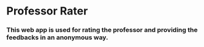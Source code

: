# Professor Rater

### This web app is used for rating the professor and providing the feedbacks in an anonymous way.
